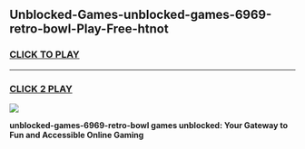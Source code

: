 
## Unblocked-Games-unblocked-games-6969-retro-bowl-Play-Free-htnot
<h3>
<a href="https://premium76.site?title=unblocked-games-6969-retro-bowl&ref=19M">CLICK TO PLAY</a></h3>
<hr>

<h3>
<a href="https://premium76.site?title=unblocked-games-6969-retro-bowl&ref=19M">CLICK 2 PLAY</a>
  
</h3>

<a href="https://premium76.site?title=unblocked-games-6969-retro-bowl&ref=19M"><img src="https://clearcache.store/games.png"></a>


**unblocked-games-6969-retro-bowl games unblocked: Your Gateway to Fun and Accessible Online Gaming**
